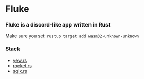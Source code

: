 # Fluke
### Fluke is a discord-like app written in Rust

Make sure you set: `rustup target add wasm32-unknown-unknown`

### Stack
- [yew.rs](https://yew.rs/)
- [rocket.rs](https://rocket.rs/)
- [sqlx.rs](https://docs.rs/sqlx/0.6.3/sqlx/index.html)
